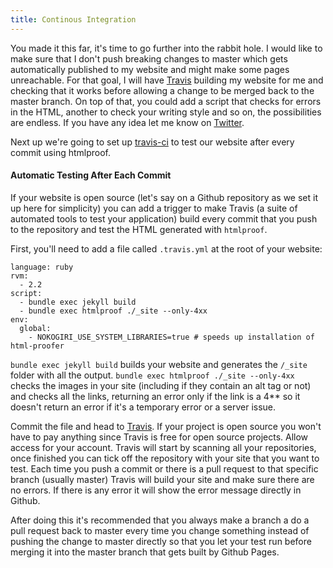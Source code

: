 ```yaml
---
title: Continous Integration
---
```


You made it this far, it's time to go further into the rabbit hole. I would like to make sure that I don't push breaking changes to master which gets automatically published to my website and might make some pages unreachable. For that goal, I will have [Travis](https://travis-ci.org) building my website for me and checking that it works before allowing a change to be merged back to the master branch. On top of that, you could add a script that checks for errors in the HTML, another to check your writing style and so on, the possibilities are endless. If you have any idea let me know on [Twitter](https://twitter.com/valentinourbano).

Next up we're going to set up [travis-ci](https://travis-ci.org/) to test our website after every commit using htmlproof.


#### Automatic Testing After Each Commit

If your website is open source (let's say on a Github repository as we set it up here for simplicity) you can add a trigger to make Travis (a suite of automated tools to test your application) build every commit that you push to the repository and test the HTML generated with `htmlproof`.

First, you'll need to add a file called `.travis.yml` at the root of your website:

```
language: ruby
rvm:
  - 2.2
script:
  - bundle exec jekyll build
  - bundle exec htmlproof ./_site --only-4xx
env:
  global:
    - NOKOGIRI_USE_SYSTEM_LIBRARIES=true # speeds up installation of html-proofer
```

`bundle exec jekyll build` builds your website and generates the `/_site` folder with all the output.
`bundle exec htmlproof ./_site --only-4xx` checks the images in your site (including if they contain an alt tag or not) and checks all the links, returning an error only if the link is a 4\*\* so it doesn't return an error if it's a temporary error or a server issue.

Commit the file and head to [Travis](http://travis.org). If your project is open source you won't have to pay anything since Travis is free for open source projects. Allow access for your account. Travis will start by scanning all your repositories, once finished you can tick off the repository with your site that you want to test. Each time you push a commit or there is a pull request to that specific branch (usually master) Travis will build your site and make sure there are no errors. If there is any error it will show the error message directly in Github.

After doing this it's recommended that you always make a branch a do a pull request back to master every time you change something instead of pushing the change to master directly so that you let your test run before merging it into the master branch that gets built by Github Pages.
